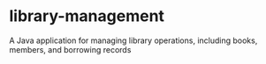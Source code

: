 # library-management
A Java application for managing library operations, including books, members, and borrowing records
